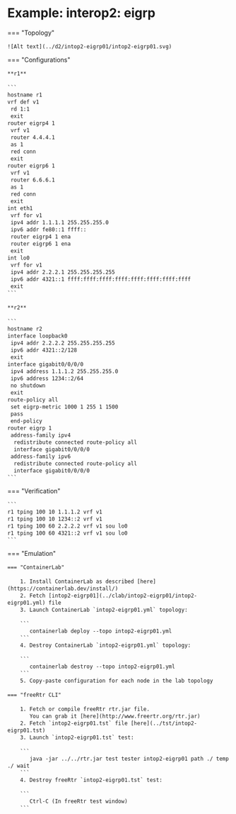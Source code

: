 # Example: interop2: eigrp

=== "Topology"

    ![Alt text](../d2/intop2-eigrp01/intop2-eigrp01.svg)

=== "Configurations"

    **r1**

    ```
    hostname r1
    vrf def v1
     rd 1:1
     exit
    router eigrp4 1
     vrf v1
     router 4.4.4.1
     as 1
     red conn
     exit
    router eigrp6 1
     vrf v1
     router 6.6.6.1
     as 1
     red conn
     exit
    int eth1
     vrf for v1
     ipv4 addr 1.1.1.1 255.255.255.0
     ipv6 addr fe80::1 ffff::
     router eigrp4 1 ena
     router eigrp6 1 ena
     exit
    int lo0
     vrf for v1
     ipv4 addr 2.2.2.1 255.255.255.255
     ipv6 addr 4321::1 ffff:ffff:ffff:ffff:ffff:ffff:ffff:ffff
     exit
    ```

    **r2**

    ```
    hostname r2
    interface loopback0
     ipv4 addr 2.2.2.2 255.255.255.255
     ipv6 addr 4321::2/128
     exit
    interface gigabit0/0/0/0
     ipv4 address 1.1.1.2 255.255.255.0
     ipv6 address 1234::2/64
     no shutdown
     exit
    route-policy all
     set eigrp-metric 1000 1 255 1 1500
     pass
     end-policy
    router eigrp 1
     address-family ipv4
      redistribute connected route-policy all
      interface gigabit0/0/0/0
     address-family ipv6
      redistribute connected route-policy all
      interface gigabit0/0/0/0
    ```

=== "Verification"

    ```
    r1 tping 100 10 1.1.1.2 vrf v1
    r1 tping 100 10 1234::2 vrf v1
    r1 tping 100 60 2.2.2.2 vrf v1 sou lo0
    r1 tping 100 60 4321::2 vrf v1 sou lo0
    ```

=== "Emulation"

    === "ContainerLab"

        1. Install ContainerLab as described [here](https://containerlab.dev/install/)  
        2. Fetch [intop2-eigrp01](../clab/intop2-eigrp01/intop2-eigrp01.yml) file  
        3. Launch ContainerLab `intop2-eigrp01.yml` topology:  

        ```
           containerlab deploy --topo intop2-eigrp01.yml  
        ```
        4. Destroy ContainerLab `intop2-eigrp01.yml` topology:  

        ```
           containerlab destroy --topo intop2-eigrp01.yml  
        ```
        5. Copy-paste configuration for each node in the lab topology

    === "freeRtr CLI"

        1. Fetch or compile freeRtr rtr.jar file.  
           You can grab it [here](http://www.freertr.org/rtr.jar)  
        2. Fetch `intop2-eigrp01.tst` file [here](../tst/intop2-eigrp01.tst)  
        3. Launch `intop2-eigrp01.tst` test:  

        ```
           java -jar ../../rtr.jar test tester intop2-eigrp01 path ./ temp ./ wait
        ```
        4. Destroy freeRtr `intop2-eigrp01.tst` test:  

        ```
           Ctrl-C (In freeRtr test window)
        ```

